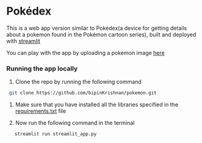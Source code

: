 # Pokédex
This is a web app version similar to Pokédex(a device for getting details about a pokemon found in the Pokémon cartoon series), built and deployed with [streamlit](https://www.streamlit.io/)

You can play with the app by uploading a pokemon image [here](share.streamlit.io/bipinkrishnan/pokemon/main)

### Running the app locally
1. Clone the repo by running the following command
```bash
 git clone https://github.com/bipinKrishnan/pokemon.git
```    
1. Make sure that you have installed all the libraries specified in the [requirements.txt](https://github.com/bipinKrishnan/pokemon/blob/main/requirements.txt) file

2. Now run the following command in the terminal

```bash
   streamlit run streamlit_app.py
```

